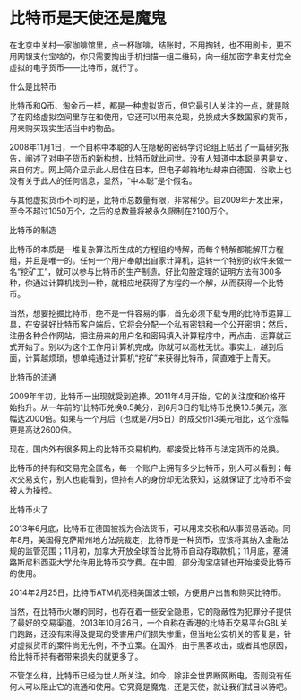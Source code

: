 # 比特币是天使还是魔鬼

在北京中关村一家咖啡馆里，点一杯咖啡，结账时，不用掏钱，也不用刷卡，更不用网银支付宝啥的，你只需要掏出手机扫描一组二维码，向一组加密字串支付完全虚拟的电子货币——比特币，就行了。 

什么是比特币 

比特币和Q币、淘金币一样，都是一种虚拟货币，但它最引人关注的一点，就是除了在网络虚拟空间里存在和使用，它还可以用来兑现，兑换成大多数国家的货币，用来购买现实生活当中的物品。 

2008年11月1日，一个自称中本聪的人在隐秘的密码学讨论组上贴出了一篇研究报告，阐述了对电子货币的新构想，比特币就此问世。没有人知道中本聪是男是女，来自何方。网上简介显示此人居住在日本，但电子邮箱地址却来自德国，谷歌上也没有关于此人的任何信息，显然，“中本聪”是个假名。 

与其他虚拟货币不同的是，比特币总数量有限，非常稀少。自2009年开发出来，至今不超过1050万个，之后的总数量将被永久限制在2100万个。 

比特币的制造 

比特币的本质是一堆复杂算法所生成的方程组的特解，而每个特解都能解开方程组，并且是唯一的。任何一个用户奉献出自家计算机，运转一个特别的软件来做一名“挖矿工”，就可以参与比特币的生产制造。好比勾股定理的证明方法有300多种，你通过计算机找到一种，就相应地获得了方程的一个解，从而获得一个比特币。 

当然，想要挖掘比特币，绝不是一件容易的事，首先必须下载专用的比特币运算工具，在安装好比特币客户端后，它将会分配一个私有密钥和一个公开密钥；然后，注册各种合作网站，把注册来的用户名和密码填入计算程序中，再点击，运算就正式开始了。别以为这个工作用计算机完成，你就可以高枕无忧。事实上，越到后面，计算越烦琐，想单纯通过计算机“挖矿”来获得比特币，简直难于上青天。 

比特币的流通 

2009年年初，比特币一出现就受到追捧。2011年4月开始，它的关注度和价格开始抬升。从一年前的1比特币兑换0.5美分，到6月3日的1比特币兑换10.5美元，涨幅达2000倍。如果与一个月后（也就是7月5日）的成交价13美元相比，这个涨幅更是高达2600倍。 

现在，国内外有很多网上的比特币交易机构，都接受比特币与法定货币的兑换。 

比特币的持有和交易完全匿名，每一个账户上拥有多少比特币，别人可以看到；每次交易支付，别人也能看到，但持有人的身份却无法获知，这就保证了比特币不会被人为操控。 

比特币火了 

2013年6月底，比特币在德国被视为合法货币，可以用来交税和从事贸易活动。同年8月，美国得克萨斯州地方法院裁定，比特币是一种货币，应该将其纳入金融法规的监管范围；11月初，加拿大开放全球首台比特币自动存取款机；11月底，塞浦路斯尼科西亚大学允许用比特币交学费。在中国，部分淘宝店铺也开始接受比特币的使用。 

2014年2月25日，比特币ATM机亮相美国波士顿，方便用户出售和购买比特币。 

当然，在比特币火爆的同时，也存在着一些安全隐患，它的隐蔽性为犯罪分子提供了最好的交易渠道。2013年10月26日，一个自称在香港的比特币交易平台GBL关门跑路，还没有来得及提现的受害用户们损失惨重，但当地公安机关的答复是，针对虚拟货币的案件尚无先例，不予立案。在国外，由于黑客攻击，或者其他原因，给比特币持有者带来损失的就更多了。 

不管怎么样，比特币已经为世人所关注。如今，除非全世界断网断电，否则没有任何人可以阻止它的流通和使用。它究竟是魔鬼，还是天使，就让我们拭目以待吧。